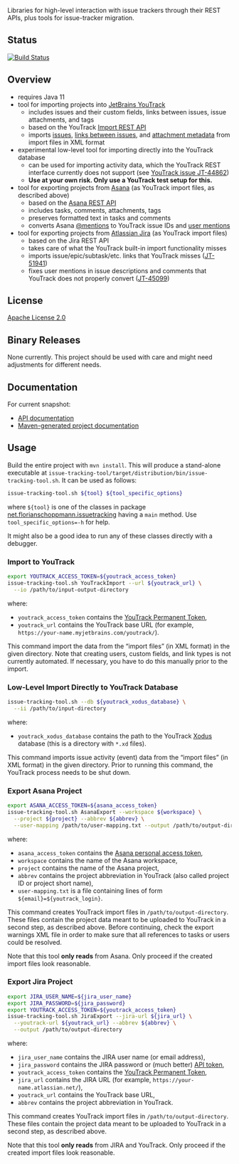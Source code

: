 Libraries for high-level interaction with issue trackers through their REST APIs, plus tools for issue-tracker migration.

## Status
[![Build Status](https://travis-ci.org/fschopp/issue-tracking.svg?branch=master)](https://travis-ci.org/fschopp/issue-tracking)

## Overview

- requires Java 11
- tool for importing projects into [JetBrains YouTrack](https://www.jetbrains.com/youtrack/)
  - includes issues and their custom fields, links between issues, issue attachments, and tags
  - based on the YouTrack [Import REST API](https://www.jetbrains.com/help/youtrack/standalone/Import-Issues.html)
  - imports [issues](https://www.jetbrains.com/help/youtrack/standalone/Import-Issues.html), [links between issues](https://www.jetbrains.com/help/youtrack/standalone/Import-Links.html), and [attachment metadata](issue-tracking-youtrack/src/main/java/net/florianschoppmann/issuetracking/youtrack/Attachments.java) from import files in XML format
- experimental low-level tool for importing directly into the YouTrack database
  - can be used for importing activity data, which the YouTrack REST interface currently does not support (see [YouTrack issue JT-44862](https://youtrack.jetbrains.com/issue/JT-44862))
  - **Use at your own risk. Only use a YouTrack test setup for this.**
- tool for exporting projects from [Asana](https://asana.com/) (as YouTrack import files, as described above)
  - based on the [Asana REST API](https://asana.com/developers/api-reference)
  - includes tasks, comments, attachments, tags
  - preserves formatted text in tasks and comments
  - converts Asana [@mentions](https://asana.com/guide/help/fundamentals/text) to YouTrack issue IDs and [user mentions](https://www.jetbrains.com/help/youtrack/standalone/Mention-Another-User.html)
- tool for exporting projects from [Atlassian Jira](https://www.atlassian.com/software/jira) (as YouTrack import files)
  - based on the Jira REST API
  - takes care of what the YouTrack built-in import functionality misses
  - imports issue/epic/subtask/etc. links that YouTrack misses ([JT-51941](https://youtrack.jetbrains.com/issue/JT-51941))
  - fixes user mentions in issue descriptions and comments that YouTrack does not properly convert ([JT-45099](https://youtrack.jetbrains.com/issue/JT-45099))

## License

[Apache License 2.0](LICENSE)

## Binary Releases

None currently. This project should be used with care and might need adjustments for different needs.

## Documentation

For current snapshot:

- [API documentation](https://fschopp.github.io/issue-tracking/snapshot/apidocs)
- [Maven-generated project documentation](https://fschopp.github.io/issue-tracking/snapshot)

## Usage

Build the entire project with `mvn install`. This will produce a stand-alone executable at `issue-tracking-tool/target/distribution/bin/issue-tracking-tool.sh`. It can be used as follows:
```bash
issue-tracking-tool.sh ${tool} ${tool_specific_options}
```
where `${tool}` is one of the classes in package [net.florianschoppmann.issuetracking](issue-tracking-tool/src/main/java/net/florianschoppmann/issuetracking) having a `main` method. Use `tool_specific_options=-h` for help.

It might also be a good idea to run any of these classes directly with a debugger.

### Import to YouTrack

```bash
export YOUTRACK_ACCESS_TOKEN=${youtrack_access_token}
issue-tracking-tool.sh YouTrackImport --url ${youtrack_url} \
  --io /path/to/input-output-directory
```
where:
- `youtrack_access_token` contains the [YouTrack Permanent Token](https://www.jetbrains.com/help/youtrack/standalone/Manage-Permanent-Token.html#obtain-permanent-token),
- `youtrack_url` contains the YouTrack base URL (for example, `https://your-name.myjetbrains.com/youtrack/`).

This command import the data from the “import files” (in XML format) in the given directory. Note that creating users, custom fields, and link types is not currently automated. If necessary, you have to do this manually prior to the import. 


### Low-Level Import Directly to YouTrack Database

```bash
issue-tracking-tool.sh --db ${youtrack_xodus_database} \
  --ii /path/to/input-directory
```
where:
- `youtrack_xodus_database` contains the path to the YouTrack [Xodus](https://github.com/JetBrains/xodus) database (this is a directory with `*.xd` files).

This command imports issue activity (event) data from the “import files” (in XML format) in the given directory. Prior to running this command, the YouTrack process needs to be shut down.


### Export Asana Project

```bash
export ASANA_ACCESS_TOKEN=${asana_access_token}
issue-tracking-tool.sh AsanaExport --workspace ${workspace} \
  --project ${project} --abbrev ${abbrev} \
  --user-mapping /path/to/user-mapping.txt --output /path/to/output-directory
```
where:
- `asana_access_token` contains the [Asana personal access token](https://asana.com/developers/documentation/getting-started/auth#personal-access-token),
- `workspace` contains the name of the Asana workspace,
- `project` contains the name of the Asana project,
- `abbrev` contains the project abbreviation in YouTrack (also called project ID or project short name),
- `user-mapping.txt` is a file containing lines of form `${email}=${youtrack_login}`.

This command creates YouTrack import files in `/path/to/output-directory`. These files contain the project data meant to be uploaded to YouTrack in a second step, as described above. Before continuing, check the export warnings XML file in order to make sure that all references to tasks or users could be resolved.

Note that this tool **only reads** from Asana. Only proceed if the created import files look reasonable.


### Export Jira Project

```bash
export JIRA_USER_NAME=${jira_user_name}
export JIRA_PASSWORD=${jira_password}
export YOUTRACK_ACCESS_TOKEN=${youtrack_access_token}
issue-tracking-tool.sh JiraExport --jira-url ${jira_url} \
  --youtrack-url ${youtrack_url} --abbrev ${abbrev} \
  --output /path/to/output-directory
```
where:
- `jira_user_name` contains the JIRA user name (or email address),
- `jira_password` contains the JIRA password or (much better) [API token](https://confluence.atlassian.com/cloud/api-tokens-938839638.html),
- `youtrack_access_token` contains the [YouTrack Permanent Token](https://www.jetbrains.com/help/youtrack/standalone/Manage-Permanent-Token.html#obtain-permanent-token),
- `jira_url` contains the JIRA URL (for example, `https://your-name.atlassian.net/`),
- `youtrack_url` contains the YouTrack base URL,
- `abbrev` contains the project abbreviation in YouTrack.

This command creates YouTrack import files in `/path/to/output-directory`. These files contain the project data meant to be uploaded to YouTrack in a second step, as described above.

Note that this tool **only reads** from JIRA and YouTrack. Only proceed if the created import files look reasonable.
